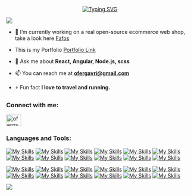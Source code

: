 <p align="center">
<a align="center" href="https://git.io/typing-svg"><img src="https://readme-typing-svg.demolab.com?font=Fira+Code&pause=1000&width=435&lines=Ofer+Gavriel+Full+Stack+Developer" alt="Typing SVG" /></a>
       
![](https://komarev.com/ghpvc/?username=ofergavrilov&color=green)
</p>

- 🔭 I’m currently working on a real open-source ecommerce web shop, take a look here [Fafos](https://fafos-webshop.vercel.app/)

- This is my Portfolio [Portfolio Link](https://ofergavriel.vercel.app/)

- 💬 Ask me about **React, Angular, Node.js, scss**

- 📫 You can reach me at **ofergavri@gmail.com**

- ⚡ Fun fact **I love to travel and running.**

<h3 align="left">Connect with me:</h3>
<p align="left">
<a href="https://linkedin.com/in/ofergavriel" target="blank"><img align="center" src="https://raw.githubusercontent.com/rahuldkjain/github-profile-readme-generator/master/src/images/icons/Social/linked-in-alt.svg" alt="ofergavriel" height="30" width="40" /></a>
</p>

<h3 align="left">Languages and Tools:</h3>

[![My Skills](https://skillicons.dev/icons?i=js&theme=light)](https://www.javascript.com/)
[![My Skills](https://skillicons.dev/icons?i=ts&theme=light)](https://www.typescript.com/)
[![My Skills](https://skillicons.dev/icons?i=py&theme=dark)](https://www.python.org/)
[![My Skills](https://skillicons.dev/icons?i=html&theme=light)](https://www.html.com/)
[![My Skills](https://skillicons.dev/icons?i=css&theme=light)](https://www.css.com/)
[![My Skills](https://skillicons.dev/icons?i=sass&theme=light)](https://sass-lang.com/)
[![My Skills](https://skillicons.dev/icons?i=tailwind)](https://tailwind-css.com/)
[![My Skills](https://skillicons.dev/icons?i=react&theme=dark)](https://www.reactjs.org/)
[![My Skills](https://skillicons.dev/icons?i=angular&theme=dark)](https://www.angular.org/)
[![My Skills](https://skillicons.dev/icons?i=next&theme=dark)](https://www.nextjs.org/)
[![My Skills](https://skillicons.dev/icons?i=redux&theme=light)](https://www.redux.org/)
[![My Skills](https://skillicons.dev/icons?i=rxjs&theme=dark)](https://www.rxjs.org/)

[![My Skills](https://skillicons.dev/icons?i=nodejs&theme=dark)](https://www.nodejs.org/)
[![My Skills](https://skillicons.dev/icons?i=express&theme=dark)](https://www.express.org/)
[![My Skills](https://skillicons.dev/icons?i=nestjs&theme=dark)](https://www.nestjs.org/)
[![My Skills](https://skillicons.dev/icons?i=django&theme=dark)](https://www.django.org/)
[![My Skills](https://skillicons.dev/icons?i=fastapi&theme=dark)](https://www.fastapi.org/)
[![My Skills](https://skillicons.dev/icons?i=mongodb&theme=light)](https://www.mongodb.com/)
[![My Skills](https://skillicons.dev/icons?i=mysql&theme=dark)](https://www.mysql.com/)
[![My Skills](https://skillicons.dev/icons?i=postgresql&theme=dark)](https://www.postgresql.com/)
[![My Skills](https://skillicons.dev/icons?i=firebase&theme=dark)](https://www.firebase.com/)
[![My Skills](https://skillicons.dev/icons?i=postman&theme=light)](https://www.postman.com/)
[![My Skills](https://skillicons.dev/icons?i=jest&theme=light)](https://www.jest.com/)
[![My Skills](https://skillicons.dev/icons?i=docker&theme=light)](https://hub.docker.com/)

<a href="https://github.com/anuraghazra/github-readme-stats"><img src="https://github-readme-stats.vercel.app/api/top-langs/?username=ofergavrilov&theme=github_dark&layout=compact&hide_border=true" /></a> 
